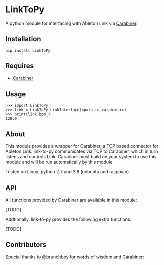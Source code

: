 # LinkToPy #
A python module for interfacing with Ableton Link via [Carabiner](https://github.com/brunchboy/carabiner).

## Installation ##

    pip install LinkToPy
    
## Requires ##

- [Carabiner](https://github.com/brunchboy/carabiner)

## Usage ##

```pycon
>>> import LinkToPy
>>> link = LinkToPy.LinkInterface(<path_to_carabiner>)
>>> print(link.bpm_)
120.0
```

## About ##

This module provides a wrapper for Carabiner, a TCP based connector for Ableton Link. link-to-py communicates via TCP to Carabiner, which in turn listens and controls Link.
Carabiner must build on your system to use this module and will be run automatically by this module.

Tested on Linux, python 2.7 and 3.6 (unbuntu and raspbian).

## API ##

All functions provided by Carabiner are available in this module:

[TODO]

Addtionally, link-to-py provides the following extra functions:

[TODO]

## Contributors ##

Special thanks to [@brunchboy](https://github.com/brunchboy) for words of wisdom and Carabiner:

